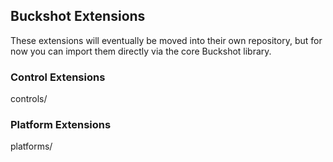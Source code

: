 ## Buckshot Extensions ##
These extensions will eventually be moved into their own repository, but for
now you can import them directly via the core Buckshot library.

### Control Extensions ###
controls/

### Platform Extensions ###
platforms/

